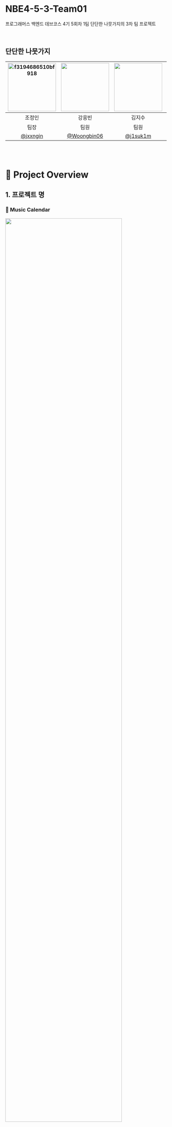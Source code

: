 # NBE4-5-3-Team01
프로그래머스 백엔드 데브코스 4기 5회차 1팀 단단한 나뭇가지의 3차 팀 프로젝트

<br/>

## 단단한 나뭇가지

|<img height="150" style="width: auto;" alt="f3194686510bf918" src="https://github.com/user-attachments/assets/3e0031c5-95f6-4441-a18b-8878b4b357df" />|<img src="https://github.com/user-attachments/assets/1dfa0b9a-c333-40f5-9a7d-24581852465d" height="150" style="width: auto;">|<img src="https://github.com/user-attachments/assets/b446944e-9778-4beb-9733-b721df9278ef" height="150" style="width: auto;">|<img alt="f3194686510bf918" src="https://github.com/user-attachments/assets/0c0ec2fd-865b-456a-b9d5-ab110043ef51" height="150" style="width: auto;" />|<img height="150" style="width: auto;" alt="f3194686510bf918" src="https://github.com/user-attachments/assets/357b8f26-e3cb-4a35-b0ee-eff9da86a967" />|
|:--:|:--:|:--:|:--:|:--:|
|조정인|강웅빈|김지수|신우석|엄현수|
|팀장|팀원|팀원|팀원|팀원|
|[@jxxngin](https://github.com/jxxngin)|[@Woongbin06](https://github.com/Woongbin06)|[@j1suk1m](https://github.com/j1suk1m)|[@shinwoos](https://github.com/shinwoos)|[@sameom1048](https://github.com/sameom1048)|

<br/>
<br/>

# 📆 Project Overview

## 1. 프로젝트 명
### 📆 Music Calendar
<img src="https://github.com/user-attachments/assets/21bccd50-1de3-4739-9057-0636dd9a1aca" width="85%" height="85%"/>

<br/>
<br/>

## 2. 프로젝트 소개
매일 감상한 노래를 기록하고, 공유하며, 재생할 수 있는 음악 캘린더 플랫폼

<br/>

## 3. 주요 기능
- 회원 관리 및 멤버십 구독 👥
- 음악 검색, 기록, 추천 및 재생 🎵
- 음악 기록 분석을 통한 주간, 월간, 장르별, 가수별 통계 시각화 📊
- 이메일 알림 및 푸시 알림 🔔
- 회원 검색 및 팔로우 💘

<br/>

## 4. 작업 및 역할 분담
|이름|역할|
|:---:|:---|
|조정인|<ul><li>팀 리딩</li><li>음악 검색</li><li>음악 추천</li><li>멤버십 구독 및 결제</li><li>스포티파이 플레이리스트 연동</li><li>관리자 페이지</li></ul>|
|강웅빈|<ul><li>회원 검색</li><li>팔로우 요청 수락 및 거절</li><li>팔로잉, 팔로워 목록 조회</li><li>팔로잉 수, 팔로워 수 조회</li></ul>|
|김지수|<ul><li>캘린더 조회</li><li>캘린더 생성</li><li>음악 기록 생성 및 수정</li><li>캘린더 공개 설정</li><li>캘린더 접근 제한</li></ul>|
|신우석|<ul><li>자체 로그인</li><li>스포티파이 계정 연동</li><li>소셜 로그인</li><li>회원 관리</li></ul>|
|엄현수|<ul><li>이메일 알림 및 푸시 알림</li><li>알림 읽음 처리</li><li>받은 알림 목록 조회</li><li>음악 기록 통계 시각화</li><li>음악 재생</li><li>스포티파이 최근 재생 기록 연동</li></ul>|

<br/>
<br/>

# 🛠️ Tech
## 프로젝트 설정 및 실행
### 리포지토리 클론  
```bash
git clone https://github.com/prgrms-be-devcourse/NBE4-5-3-Team01.git
cd NBE4-5-3-Team01
```

### 프론트엔드 실행
```bash
cd frontend
npm install
npm run dev
```

### 백엔드 설정
`application.yml` 파일에 맞게 환경 변수 설정

### 푸시 알림 허용
`chrome://settings/content/siteDetails?site=http://localhost:3000/`에서 알림 허용

<br/>

## 기술 스택
### 언어
<img src="https://img.shields.io/badge/java 21-007396?style=for-the-badge&logo=java&logoColor=white"><img src="https://img.shields.io/badge/kotlin 1.9.25-7F52FF?style=for-the-badge&logo=kotlin&logoColor=white"><img src="https://img.shields.io/badge/typescript 5.8.2-3178C6?style=for-the-badge&logo=typescript&logoColor=white">

### 프레임워크 및 라이브러리
<img src="https://img.shields.io/badge/springboot 3.4.2-6DB33F?style=for-the-badge&logo=springboot&logoColor=white"><img src="https://img.shields.io/badge/spring security-6DB33F?style=for-the-badge&logo=spring security&logoColor=white"><img src="https://img.shields.io/badge/Spring Data JPA-67C52A?style=for-the-badge&logo=springboot&logoColor=white"><img src="https://img.shields.io/badge/Spring WebFlux-9FE870?style=for-the-badge&logo=springboot&logoColor=white"><br/><img src="https://img.shields.io/badge/Spring OAuth2-569A31?style=for-the-badge&logo=springboot&logoColor=white"><img src="https://img.shields.io/badge/Spring Mail-6DA252?style=for-the-badge&logo=springboot&logoColor=white"><img src="https://img.shields.io/badge/next.js 15.2.4-000000?style=for-the-badge&logo=next.js&logoColor=white"><img src="https://img.shields.io/badge/react 19.0.0-61DAFB?style=for-the-badge&logo=react&logoColor=black"><img src="https://img.shields.io/badge/shadcn/ui-000000?style=for-the-badge&logo=shadcnui&logoColor=white">

### 데이터베이스
<img src="https://img.shields.io/badge/mysql-4479A1?style=for-the-badge&logo=mysql&logoColor=white"><img src="https://img.shields.io/badge/h2-09476B?style=for-the-badge&logo=h2database&logoColor=white">

### IDE 및 개발 도구
<img src="https://img.shields.io/badge/intellij idea-000000?style=for-the-badge&logo=intellijidea&logoColor=white">

### 버전 관리 및 협업 도구
<img src="https://img.shields.io/badge/git-F05032?style=for-the-badge&logo=git&logoColor=white"><img src="https://img.shields.io/badge/github-181717?style=for-the-badge&logo=github&logoColor=white"><img src="https://img.shields.io/badge/notion-000000?style=for-the-badge&logo=notion&logoColor=white"><img src="https://img.shields.io/badge/slack-4A154B?style=for-the-badge&logo=slack&logoColor=white"><img src="https://img.shields.io/badge/discord-5865F2?style=for-the-badge&logo=discord&logoColor=white">

<br/>

## Usecase Diagram
![Usecase Diagram](https://github.com/user-attachments/assets/bb40ca6e-387e-4ec0-a72c-f0251057f4b2)

<br/>

## ERD
![ERD](https://github.com/user-attachments/assets/974cfcbb-29f8-411e-be30-5ee22d49a5bb)

<br/>

## System Architecture
![System Architecture](https://github.com/user-attachments/assets/117881b9-3f0e-49c9-b4a7-1b0c94fed91b)

<br/>

## Flow Chart
[🗃️ Flow Chart](https://github.com/prgrms-be-devcourse/NBE4-5-2-Team01/wiki/%F0%9F%97%83%EF%B8%8F-Flow-Chart)

<br/>

## 브랜치 전략
**GitHub Flow** 전략 사용
- **Main Branch**
  - 배포 가능한 상태의 코드 유지
  - 모든 배포는 이 브랜치에서 수행
- **{name} Branch**
  - 각 팀원의 개발 브랜치
  - 모든 기능 개발은 이 브랜치에서 수행
- 테스트가 완료되면, ```main``` 브랜치를 타겟으로 Pull Request를 생성하여 Review를 요청
- Review가 완료되고, 피드백이 모두 반영되면 해당 ```feature``` 브랜치를 ```main``` 브랜치로 **Merge**

<br/>

## API 명세서
[📝 API 명세서](https://github.com/prgrms-be-devcourse/NBE4-5-3-Team01/wiki/%F0%9F%93%9D-API-%EB%AA%85%EC%84%B8%EC%84%9C)
<br/>
<br/>

## 컨벤션
[🎯 Commit Convention](https://github.com/prgrms-be-devcourse/NBE4-5-3-Team01/wiki/%F0%9F%93%8C-Git-Commit-Message-Convention)
<br/>
[📌 Code Convention](https://github.com/prgrms-be-devcourse/NBE4-5-3-Team01/wiki/%F0%9F%93%8C-Code-Convention)
